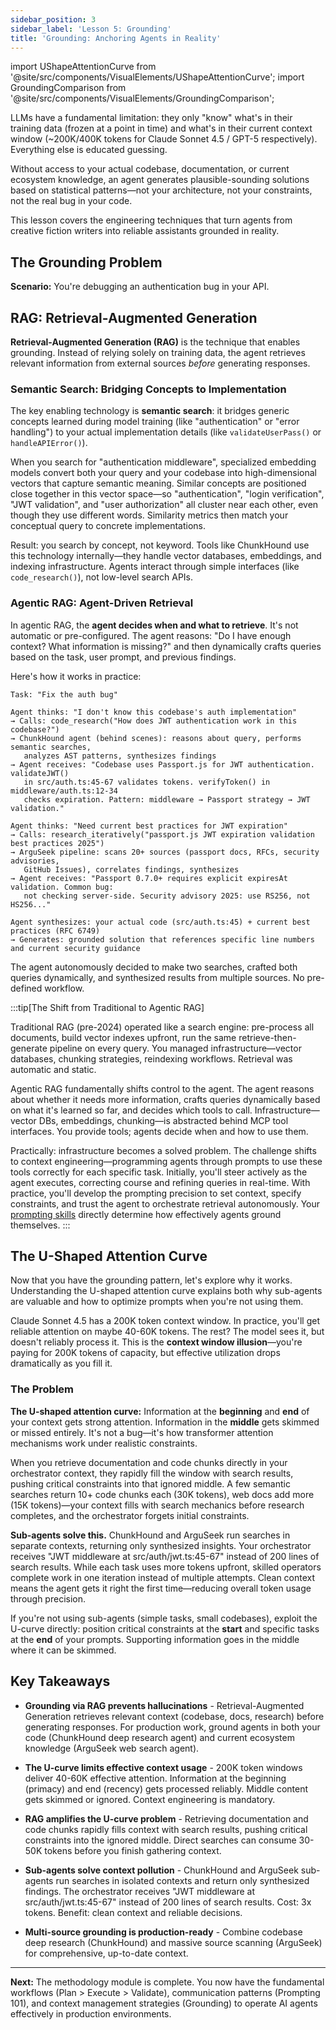 ```yaml
---
sidebar_position: 3
sidebar_label: 'Lesson 5: Grounding'
title: 'Grounding: Anchoring Agents in Reality'
---
```


import UShapeAttentionCurve from '@site/src/components/VisualElements/UShapeAttentionCurve';
import GroundingComparison from '@site/src/components/VisualElements/GroundingComparison';

LLMs have a fundamental limitation: they only "know" what's in their training data (frozen at a point in time) and what's in their current context window (~200K/400K tokens for Claude Sonnet 4.5 / GPT-5 respectively). Everything else is educated guessing.

Without access to your actual codebase, documentation, or current ecosystem knowledge, an agent generates plausible-sounding solutions based on statistical patterns—not your architecture, not your constraints, not the real bug in your code.

This lesson covers the engineering techniques that turn agents from creative fiction writers into reliable assistants grounded in reality.

## The Grounding Problem

**Scenario:** You're debugging an authentication bug in your API.

<GroundingComparison />

## RAG: Retrieval-Augmented Generation

**Retrieval-Augmented Generation (RAG)** is the technique that enables grounding. Instead of relying solely on training data, the agent retrieves relevant information from external sources _before_ generating responses.

### Semantic Search: Bridging Concepts to Implementation

The key enabling technology is **semantic search**: it bridges generic concepts learned during model training (like "authentication" or "error handling") to your actual implementation details (like `validateUserPass()` or `handleAPIError()`).

When you search for "authentication middleware", specialized embedding models convert both your query and your codebase into high-dimensional vectors that capture semantic meaning. Similar concepts are positioned close together in this vector space—so "authentication", "login verification", "JWT validation", and "user authorization" all cluster near each other, even though they use different words. Similarity metrics then match your conceptual query to concrete implementations.

Result: you search by concept, not keyword. Tools like ChunkHound use this technology internally—they handle vector databases, embeddings, and indexing infrastructure. Agents interact through simple interfaces (like `code_research()`), not low-level search APIs.

### Agentic RAG: Agent-Driven Retrieval

In agentic RAG, the **agent decides when and what to retrieve**. It's not automatic or pre-configured. The agent reasons: "Do I have enough context? What information is missing?" and then dynamically crafts queries based on the task, user prompt, and previous findings.

Here's how it works in practice:

```
Task: "Fix the auth bug"

Agent thinks: "I don't know this codebase's auth implementation"
→ Calls: code_research("How does JWT authentication work in this codebase?")
→ ChunkHound agent (behind scenes): reasons about query, performs semantic searches,
   analyzes AST patterns, synthesizes findings
→ Agent receives: "Codebase uses Passport.js for JWT authentication. validateJWT()
   in src/auth.ts:45-67 validates tokens. verifyToken() in middleware/auth.ts:12-34
   checks expiration. Pattern: middleware → Passport strategy → JWT validation."

Agent thinks: "Need current best practices for JWT expiration"
→ Calls: research_iteratively("passport.js JWT expiration validation best practices 2025")
→ ArguSeek pipeline: scans 20+ sources (passport docs, RFCs, security advisories,
   GitHub Issues), correlates findings, synthesizes
→ Agent receives: "Passport 0.7.0+ requires explicit expiresAt validation. Common bug:
   not checking server-side. Security advisory 2025: use RS256, not HS256..."

Agent synthesizes: your actual code (src/auth.ts:45) + current best practices (RFC 6749)
→ Generates: grounded solution that references specific line numbers and current security guidance
```

The agent autonomously decided to make two searches, crafted both queries dynamically, and synthesized results from multiple sources. No pre-defined workflow.

:::tip[The Shift from Traditional to Agentic RAG]

Traditional RAG (pre-2024) operated like a search engine: pre-process all documents, build vector indexes upfront, run the same retrieve-then-generate pipeline on every query. You managed infrastructure—vector databases, chunking strategies, reindexing workflows. Retrieval was automatic and static.

Agentic RAG fundamentally shifts control to the agent. The agent reasons about whether it needs more information, crafts queries dynamically based on what it's learned so far, and decides which tools to call. Infrastructure—vector DBs, embeddings, chunking—is abstracted behind MCP tool interfaces. You provide tools; agents decide when and how to use them.

Practically: infrastructure becomes a solved problem. The challenge shifts to context engineering—programming agents through prompts to use these tools correctly for each specific task. Initially, you'll steer actively as the agent executes, correcting course and refining queries in real-time. With practice, you'll develop the prompting precision to set context, specify constraints, and trust the agent to orchestrate retrieval autonomously. Your [prompting skills](/docs/methodology/lesson-4-prompting-101) directly determine how effectively agents ground themselves.
:::

## The U-Shaped Attention Curve

Now that you have the grounding pattern, let's explore why it works. Understanding the U-shaped attention curve explains both why sub-agents are valuable and how to optimize prompts when you're not using them.

Claude Sonnet 4.5 has a 200K token context window. In practice, you'll get reliable attention on maybe 40-60K tokens. The rest? The model sees it, but doesn't reliably process it. This is the **context window illusion**—you're paying for 200K tokens of capacity, but effective utilization drops dramatically as you fill it.

### The Problem

<UShapeAttentionCurve />

**The U-shaped attention curve:** Information at the **beginning** and **end** of your context gets strong attention. Information in the **middle** gets skimmed or missed entirely. It's not a bug—it's how transformer attention mechanisms work under realistic constraints.

When you retrieve documentation and code chunks directly in your orchestrator context, they rapidly fill the window with search results, pushing critical constraints into that ignored middle. A few semantic searches return 10+ code chunks each (30K tokens), web docs add more (15K tokens)—your context fills with search mechanics before research completes, and the orchestrator forgets initial constraints.

**Sub-agents solve this.** ChunkHound and ArguSeek run searches in separate contexts, returning only synthesized insights. Your orchestrator receives "JWT middleware at src/auth/jwt.ts:45-67" instead of 200 lines of search results. While each task uses more tokens upfront, skilled operators complete work in one iteration instead of multiple attempts. Clean context means the agent gets it right the first time—reducing overall token usage through precision.

If you're not using sub-agents (simple tasks, small codebases), exploit the U-curve directly: position critical constraints at the **start** and specific tasks at the **end** of your prompts. Supporting information goes in the middle where it can be skimmed.

## Key Takeaways

- **Grounding via RAG prevents hallucinations** - Retrieval-Augmented Generation retrieves relevant context (codebase, docs, research) before generating responses. For production work, ground agents in both your code (ChunkHound deep research agent) and current ecosystem knowledge (ArguSeek web search agent).

- **The U-curve limits effective context usage** - 200K token windows deliver 40-60K effective attention. Information at the beginning (primacy) and end (recency) gets processed reliably. Middle content gets skimmed or ignored. Context engineering is mandatory.

- **RAG amplifies the U-curve problem** - Retrieving documentation and code chunks rapidly fills context with search results, pushing critical constraints into the ignored middle. Direct searches can consume 30-50K tokens before you finish gathering context.

- **Sub-agents solve context pollution** - ChunkHound and ArguSeek sub-agents run searches in isolated contexts and return only synthesized findings. The orchestrator receives "JWT middleware at src/auth/jwt.ts:45-67" instead of 200 lines of search results. Cost: 3x tokens. Benefit: clean context and reliable decisions.

- **Multi-source grounding is production-ready** - Combine codebase deep research (ChunkHound) and massive source scanning (ArguSeek) for comprehensive, up-to-date context.

---

**Next:** The methodology module is complete. You now have the fundamental workflows (Plan > Execute > Validate), communication patterns (Prompting 101), and context management strategies (Grounding) to operate AI agents effectively in production environments.
